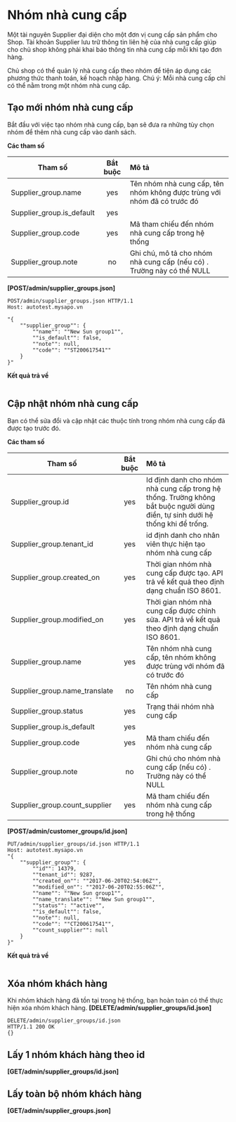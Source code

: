# Nhóm nhà cung cấp

Một tài nguyên Supplier đại diện cho một đơn vị cung cấp sản phẩm cho Shop. Tài khoản Supplier lưu trữ thông tin liên hệ của nhà cung cấp giúp cho chủ shop không phải khai báo thông tin nhà cung cấp mỗi khi tạo đơn hàng. 
 
Chủ shop có thể quản lý nhà cung cấp theo nhóm để tiện áp dụng các phương thức thanh toán, kế hoạch nhập hàng. 
Chú ý: Mỗi nhà cung cấp chỉ có thể nằm trong một nhóm nhà cung cấp.
## Tạo mới nhóm nhà cung cấp
Bắt đầu với việc tạo nhóm nhà cung cấp, bạn sẽ đưa ra những tùy chọn nhóm để thêm nhà cung cấp vào danh sách.

**Các tham số**

| Tham số | Bắt buộc | Mô tả |
| ------------- |:-------------:|:-------------|
| Supplier_group.name | yes | Tên nhóm nhà cung cấp, tên nhóm không được trùng với nhóm đã có trước đó  |
| Supplier_group.is_default |	yes | |
| Supplier_group.code | yes | Mã tham chiếu đến nhóm nhà cung cấp trong hệ thống |
| Supplier_group.note| no | Ghi chú, mô tả cho nhóm nhà cung cấp (nếu có) . Trường này có thể NULL |

**[POST/admin/supplier_groups.json]**

```
POST/admin/supplier_groups.json HTTP/1.1
Host: autotest.mysapo.vn

"{
    ""supplier_group"": {
        ""name"": ""New Sun group1"",
        ""is_default"": false,
        ""note"": null,
        ""code"": ""ST200617541""
    }
}"
```

**Kết quả trả về**
```
```
## Cập nhật nhóm nhà cung cấp

Bạn có thể sửa đổi và cập nhật các thuộc tính trong nhóm nhà cung cấp đã được tạo trước đó.

**Các tham số**

| Tham số | Bắt buộc | Mô tả |
| ------------- |:-------------:|:-------------|
| Supplier_group.id |	yes | Id định danh cho nhóm nhà cung cấp trong hệ thống. Trường không bắt buộc người dùng điền, tự sinh dưới hệ thống khi để trống. |
| Supplier_group.tenant_id |	yes | id định danh cho nhân viên thực hiện tạo nhóm nhà cung cấp  |
| Supplier_group.created_on |	yes | Thời gian nhóm nhà cung cấp được tạo. API trả về kết quả theo định dạng chuẩn ISO 8601. |
| Supplier_group.modified_on |	yes | Thời gian nhóm nhà cung cấp được chỉnh sửa. API trả về kết quả theo định dạng chuẩn ISO 8601. |
| Supplier_group.name | yes | Tên nhóm nhà cung cấp, tên nhóm không được trùng với nhóm đã có trước đó |
| Supplier_group.name_translate | no | Tên nhóm nhà cung cấp |
| Supplier_group.status |	yes | Trạng thái nhóm nhà cung cấp |
| Supplier_group.is_default | yes |  |
| Supplier_group.code | yes | Mã tham chiếu đến nhóm nhà cung cấp  |
| Supplier_group.note| no | Ghi chú cho nhóm nhà cung cấp (nếu có) . Trường này có thể NULL |
| Supplier_group.count_supplier | yes | Mã tham chiếu đến nhóm nhà cung cấp trong hệ thống |

**[POST/admin/customer_groups/id.json]**
```
PUT/admin/supplier_groups/id.json HTTP/1.1
Host: autotest.mysapo.vn
"{
    ""supplier_group"": {
        ""id"": 14379,
        ""tenant_id"": 9287,
        ""created_on"": ""2017-06-20T02:54:06Z"",
        ""modified_on"": ""2017-06-20T02:55:06Z"",
        ""name"": ""New Sun group1"",
        ""name_translate"": ""New Sun group1"",
        ""status"": ""active"",
        ""is_default"": false,
        ""note"": null,
        ""code"": ""CT200617541"",
        ""count_supplier"": null
    }
}"

```
**Kết quả trả về**
```
```
## Xóa nhóm khách hàng
Khi nhóm khách hàng đã tồn tại trong hệ thống, bạn hoàn toàn có thể thực hiện xóa nhóm khách hàng.
**[DELETE/admin/supplier_groups/id.json]**
```
DELETE/admin/supplier_groups/id.json 
HTTP/1.1 200 OK
{}
```
## Lấy 1 nhóm khách hàng theo id
**[GET/admin/supplier_groups/id.json]**

## Lấy toàn bộ nhóm khách hàng
**[GET/admin/supplier_groups.json]**
